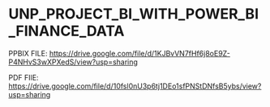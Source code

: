 # UNP_PROJECT_BI_WITH_POWER_BI_FINANCE_DATA

PPBIX FILE: https://drive.google.com/file/d/1KJBvVN7fHf6j8oE9Z-P4NHvS3wXPXedS/view?usp=sharing

PDF FIlE: https://drive.google.com/file/d/10fsl0nU3p6tj1DEo1sfPNStDNfsB5ybs/view?usp=sharing
